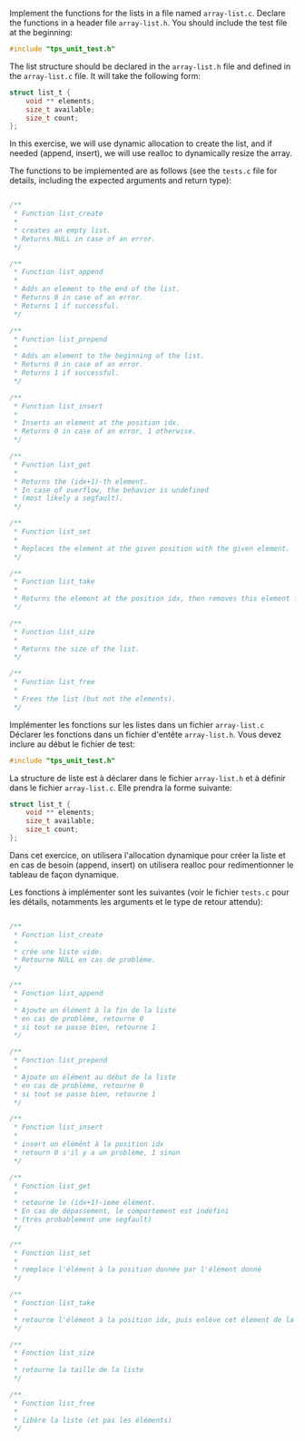 
Implement the functions for the lists in a file named `array-list.c`.
Declare the functions in a header file `array-list.h`. You should include the test file at the beginning:
```C
#include "tps_unit_test.h"
```

The list structure should be declared in the `array-list.h` file and defined in the `array-list.c` file.
It will take the following form:

```C
struct list_t {
    void ** elements;
    size_t available;
    size_t count;
};
```

In this exercise, we will use dynamic allocation to create the list, and if needed (append, insert), we will use realloc to
dynamically resize the array.

The functions to be implemented are as follows (see the `tests.c` file for details, including the expected arguments and return type):

```C

/**
 * Function list_create
 * 
 * creates an empty list.
 * Returns NULL in case of an error.
 */

/**
 * Function list_append
 * 
 * Adds an element to the end of the list.
 * Returns 0 in case of an error.
 * Returns 1 if successful.
 */

/**
 * Function list_prepend
 * 
 * Adds an element to the beginning of the list.
 * Returns 0 in case of an error.
 * Returns 1 if successful.
 */

/**
 * Function list_insert
 * 
 * Inserts an element at the position idx.
 * Returns 0 in case of an error, 1 otherwise.
 */

/**
 * Function list_get
 * 
 * Returns the (idx+1)-th element.
 * In case of overflow, the behavior is undefined
 * (most likely a segfault).
 */

/**
 * Function list_set
 * 
 * Replaces the element at the given position with the given element.
 */

/**
 * Function list_take
 * 
 * Returns the element at the position idx, then removes this element from the list.
 */

/**
 * Function list_size
 * 
 * Returns the size of the list.
 */

/**
 * Function list_free
 * 
 * Frees the list (but not the elements).
 */

```


Implémenter les fonctions sur les listes dans un fichier `array-list.c`
Déclarer les fonctions dans un fichier d'entête `array-list.h`. Vous devez inclure au début le fichier de test:
```C
#include "tps_unit_test.h"
```

La structure de liste est à déclarer dans le fichier `array-list.h` et à définir dans le fichier `array-list.c`.
Elle prendra la forme suivante: 

```C
struct list_t {
    void ** elements;
    size_t available;
    size_t count;
};
```

Dans cet exercice, on utilisera l'allocation dynamique pour créer la liste et en cas de besoin (append, insert) on utilisera realloc pour
redimentionner le tableau de façon dynamique.

Les fonctions à implémenter sont les suivantes (voir le fichier `tests.c` pour les détails, notamments les arguments et le type de retour attendu):

```C

/**
 * Fonction list_create
 * 
 * crée une liste vide. 
 * Retourne NULL en cas de problème.
 */

/**
 * Fonction list_append
 * 
 * Ajoute un élément à la fin de la liste
 * en cas de problème, retourne 0
 * si tout se passe bien, retourne 1
 */

/**
 * Fonction list_prepend
 * 
 * Ajoute un élément au début de la liste
 * en cas de problème, retourne 0
 * si tout se passe bien, retourne 1
 */

/**
 * Fonction list_insert
 * 
 * insert un élémént à la position idx
 * retourn 0 s'il y a un problème, 1 sinon
 */

/**
 * Fonction list_get
 * 
 * retourne le (idx+1)-ieme élément.
 * En cas de dépassement, le comportement est indéfini
 * (très probablement une segfault)
 */

/**
 * Fonction list_set
 * 
 * remplace l'élément à la position donnée par l'élément donné
 */

/**
 * Fonction list_take
 * 
 * retourne l'élément à la position idx, puis enlève cet élément de la liste
 */

/**
 * Fonction list_size
 * 
 * retourne la taille de la liste
 */

/**
 * Fonction list_free
 * 
 * libère la liste (et pas les éléments)
 */

```

